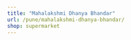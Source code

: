 ```yaml
---
title: "Mahalakshmi Dhanya Bhandar"
url: /pune/mahalakshmi-dhanya-bhandar/
shop: supermarket
---
```

